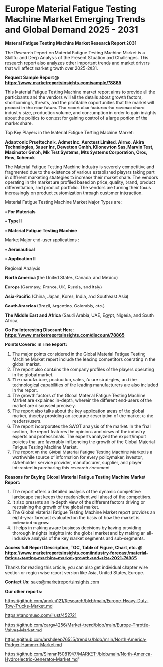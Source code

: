 # Europe Material Fatigue Testing Machine Market Emerging Trends and Global Demand 2025 - 2031

<strong>Material Fatigue Testing Machine Market Research Report 2031</strong>

The Research Report on Material Fatigue Testing Machine Market is a Skillful and Deep Analysis of the Present Situation and Challenges. This research report also analyzes other important trends and market drivers that will affect market growth over 2025-2031.

<strong>Request Sample Report @ <a href=https://www.marketreportsinsights.com/sample/78865>https://www.marketreportsinsights.com/sample/78865</a></strong>

This Material Fatigue Testing Machine market report aims to provide all the participants and the vendors will all the details about growth factors, shortcomings, threats, and the profitable opportunities that the market will present in the near future. The report also features the revenue share, industry size, production volume, and consumption in order to gain insights about the politics to contest for gaining control of a large portion of the market share.

Top Key Players in the Material Fatigue Testing Machine Market:

<strong>Adaptronic Prueftechnik, Admet Inc, Aerotest Limited, Airmo, Akira Technologies, Bauer Inc, Dewetron Gmbh, Kilonewton Sas, Marvin Test, Maximator Gmbh, Mk Test Systems, Mts Systems Corporation, Oros, Rms, Schenck</strong>

The Material Fatigue Testing Machine Industry is severely competitive and fragmented due to the existence of various established players taking part in different marketing strategies to increase their market share. The vendors operating in the market are profiled based on price, quality, brand, product differentiation, and product portfolio. The vendors are turning their focus increasingly on product customization through customer interaction.

Material Fatigue Testing Machine Market Major Types are:

<strong>• For Materials

• Type II

• Material Fatigue Testing Machine</strong>

Market Major end-user applications :

<strong>• Aeronautical

• Application II</strong>

Regional Analysis

</u><strong><b>North America</b></strong> (the United States, Canada, and Mexico)

<strong><b>Europe </b></strong>(Germany, France, UK, Russia, and Italy)

<strong><b>Asia-Pacific</b></strong> (China, Japan, Korea, India, and Southeast Asia)

<strong><b>South America</b></strong> (Brazil, Argentina, Colombia, etc.)

<strong><b>The Middle East and Africa</b></strong> (Saudi Arabia, UAE, Egypt, Nigeria, and South Africa)

<strong>Go For Interesting Discount Here: <a href=https://www.marketreportsinsights.com/discount/78865>https://www.marketreportsinsights.com/discount/78865</a></strong>

<strong>Points Covered in The Report:</strong>
<ol>
  <li>The major points considered in the Global Material Fatigue Testing Machine Market report include the leading competitors operating in the global market.</li>
  <li>The report also contains the company profiles of the players operating in the global market.</li>
  <li>The manufacture, production, sales, future strategies, and the technological capabilities of the leading manufacturers are also included in the report.</li>
  <li>The growth factors of the Global Material Fatigue Testing Machine Market are explained in-depth, wherein the different end-users of the market are discussed precisely.</li>
  <li>The report also talks about the key application areas of the global market, thereby providing an accurate description of the market to the readers/users.</li>
  <li>The report incorporates the SWOT analysis of the market. In the final section, the report features the opinions and views of the industry experts and professionals. The experts analyzed the export/import policies that are favorably influencing the growth of the Global Material Fatigue Testing Machine Market.</li>
  <li>The report on the Global Material Fatigue Testing Machine Market is a worthwhile source of information for every policymaker, investor, stakeholder, service provider, manufacturer, supplier, and player interested in purchasing this research document.</li>
</ol>
<strong>Reasons for Buying Global Material Fatigue Testing Machine Market Report:</strong>

<ol>
  <li>The report offers a detailed analysis of the dynamic competitive landscape that keeps the reader/client well ahead of the competitors.</li>
  <li>It also presents an in-depth view of the different factors driving or restraining the growth of the global market.</li>
  <li>The Global Material Fatigue Testing Machine Market report provides an eight-year forecast evaluated on the basis of how the market is estimated to grow.</li>
  <li>It helps in making aware business decisions by having providing thorough insights insights into the global market and by making an all-inclusive analysis of the key market segments and sub-segments.</li>
</ol>
<strong>Access full Report Description, TOC, Table of Figure, Chart, etc. @ <a href=https://www.marketreportsinsights.com/industry-forecast/material-fatigue-testing-machine-market-growth-and-size-2021-78865>https://www.marketreportsinsights.com/industry-forecast/material-fatigue-testing-machine-market-growth-and-size-2021-78865</a></strong>


Thanks for reading this article; you can also get individual chapter wise section or region wise report version like Asia, United States, Europe.

<strong>Contact Us:</strong>
sales@marketreportsinsights.com

<strong>Our other reports:</strong>

<a href=https://github.com/anokhi121/Research/blob/main/Europe-Heavy-Duty-Tow-Trucks-Market.md>https://github.com/anokhi121/Research/blob/main/Europe-Heavy-Duty-Tow-Trucks-Market.md</a>

<a href=https://tanomuno.com/illust/452721>https://tanomuno.com/illust/452721</a>

<a href=https://github.com/cargo4256/Market-trend/blob/main/Europe-Throttle-Valves-Market.md>https://github.com/cargo4256/Market-trend/blob/main/Europe-Throttle-Valves-Market.md</a>

<a href=https://github.com/arshdeep76555/trendss/blob/main/North-America-Podger-Hammer-Market.md>https://github.com/arshdeep76555/trendss/blob/main/North-America-Podger-Hammer-Market.md</a>

<a href=https://github.com/Simran15081947/MARKET-/blob/main/North-America-Hydroelectric-Generator-Market.md>https://github.com/Simran15081947/MARKET-/blob/main/North-America-Hydroelectric-Generator-Market.md</a>"
